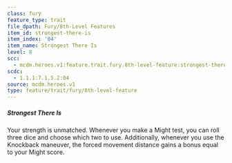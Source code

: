 ```yaml
---
class: fury
feature_type: trait
file_dpath: Fury/8th-Level Features
item_id: strongest-there-is
item_index: '04'
item_name: Strongest There Is
level: 8
scc:
  - mcdm.heroes.v1:feature.trait.fury.8th-level-feature:strongest-there-is
scdc:
  - 1.1.1:7.1.5.2:04
source: mcdm.heroes.v1
type: feature/trait/fury/8th-level-feature
---
```


##### Strongest There Is

Your strength is unmatched. Whenever you make a Might test, you can roll three dice and choose which two to use. Additionally, whenever you use the Knockback maneuver, the forced movement distance gains a bonus equal to your Might score.
